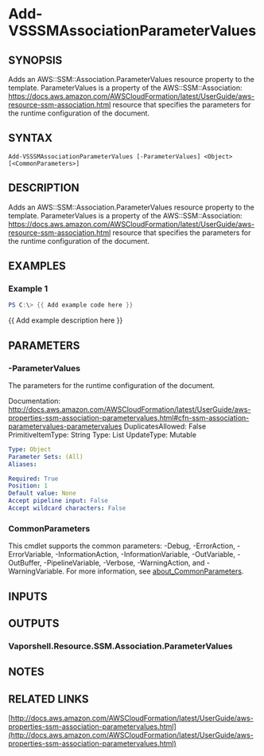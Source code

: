 # Add-VSSSMAssociationParameterValues

## SYNOPSIS
Adds an AWS::SSM::Association.ParameterValues resource property to the template.
ParameterValues is a property of the AWS::SSM::Association: https://docs.aws.amazon.com/AWSCloudFormation/latest/UserGuide/aws-resource-ssm-association.html resource that specifies the parameters for the runtime configuration of the document.

## SYNTAX

```
Add-VSSSMAssociationParameterValues [-ParameterValues] <Object> [<CommonParameters>]
```

## DESCRIPTION
Adds an AWS::SSM::Association.ParameterValues resource property to the template.
ParameterValues is a property of the AWS::SSM::Association: https://docs.aws.amazon.com/AWSCloudFormation/latest/UserGuide/aws-resource-ssm-association.html resource that specifies the parameters for the runtime configuration of the document.

## EXAMPLES

### Example 1
```powershell
PS C:\> {{ Add example code here }}
```

{{ Add example description here }}

## PARAMETERS

### -ParameterValues
The parameters for the runtime configuration of the document.

Documentation: http://docs.aws.amazon.com/AWSCloudFormation/latest/UserGuide/aws-properties-ssm-association-parametervalues.html#cfn-ssm-association-parametervalues-parametervalues
DuplicatesAllowed: False
PrimitiveItemType: String
Type: List
UpdateType: Mutable

```yaml
Type: Object
Parameter Sets: (All)
Aliases:

Required: True
Position: 1
Default value: None
Accept pipeline input: False
Accept wildcard characters: False
```

### CommonParameters
This cmdlet supports the common parameters: -Debug, -ErrorAction, -ErrorVariable, -InformationAction, -InformationVariable, -OutVariable, -OutBuffer, -PipelineVariable, -Verbose, -WarningAction, and -WarningVariable. For more information, see [about_CommonParameters](http://go.microsoft.com/fwlink/?LinkID=113216).

## INPUTS

## OUTPUTS

### Vaporshell.Resource.SSM.Association.ParameterValues
## NOTES

## RELATED LINKS

[http://docs.aws.amazon.com/AWSCloudFormation/latest/UserGuide/aws-properties-ssm-association-parametervalues.html](http://docs.aws.amazon.com/AWSCloudFormation/latest/UserGuide/aws-properties-ssm-association-parametervalues.html)

